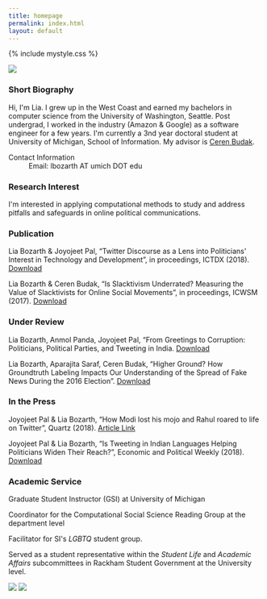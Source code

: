 ```yaml
---
title: homepage
permalink: index.html
layout: default
---
```

{% include mystyle.css %}

<div id="intro" class="sec_div">
	<div class="profile_div">
		<img id="profile_image" src="{{ relative }}assets/pics/profile2.jpg"/>
	</div>
	<div class="profile_div">
	<h3>Short Biography</h3>
	<p>Hi, I'm Lia. I grew up in the West Coast and earned my bachelors in computer science from the University of Washington, Seattle. Post undergrad, I worked in the industry (Amazon & Google) as a software engineer for a few years. I'm currently a 3nd year doctoral student at University of Michigan, School of Information. My advisor is <a href="http://cbudak.com/index.html">Ceren Budak</a>.</p>
		<div id="contact_info">
			<dl>
			<dt>Contact Information</dt>
			<dd>Email: lbozarth AT umich DOT edu</dd>
			</dl>
		</div>
	</div>
<div>

<div id="interests" class="sec_div">
<h3>Research Interest</h3>
<p>I'm interested in applying computational methods to study and address pitfalls and safeguards in online political communications.</p>
</div>

<div id="publication" class="sec_div">
<h3>Publication</h3>
<p>Lia Bozarth & Joyojeet Pal, “Twitter Discourse as a Lens into Politicians' Interest in Technology and Development”, in proceedings, ICTDX (2018). <a href="{{site.url}}/assets/static/ICTDX_poster.pdf">Download</a></p>
<p>Lia Bozarth & Ceren Budak, “Is Slacktivism Underrated? Measuring the Value of Slacktivists for Online Social Movements”, in proceedings, ICWSM (2017). <a href="{{site.url}}/assets/static/slack.pdf">Download</a></p>
</div>

<div id="underreview" class="sec_div">
<h3>Under Review</h3>
<p>Lia Bozarth, Anmol Panda, Joyojeet Pal, “From Greetings to Corruption: Politicians, Political Parties, and Tweeting in India. <a href="{{site.url}}/assets/static/ECSCW_journal_paper.pdf">Download</a></p>
<p>Lia Bozarth, Aparajita Saraf, Ceren Budak, “Higher Ground? How Groundtruth Labeling Impacts Our Understanding of the Spread of Fake News During the 2016 Election”. <a href="{{site.url}}/assets/static/Fakenews_v3.pdf">Download</a></p>
</div>


<div id="thepress" class="sec_div">
<h3>In the Press</h3>
<p>Joyojeet Pal & Lia Bozarth, “How Modi lost his mojo and Rahul roared to life on Twitter”, Quartz (2018). <a href="https://qz.com/india/1441312/how-narendra-modi-rahul-gandhi-have-performed-on-indian-twitter/">Article Link</a></p>
<p>Joyojeet Pal & Lia Bozarth, “Is Tweeting in Indian Languages Helping Politicians Widen Their Reach?”, Economic and Political Weekly (2018). <a href="{{site.url}}/assets/static/epw_01.pdf">Download</a></p>
</div>

<div id="service" class="sec_div">
<h3>Academic Service</h3>
<p>Graduate Student Instructor (GSI) at University of Michigan</p>
<p>Coordinator for the Computational Social Science Reading Group at the department level</p>
<p>Facilitator for SI's <i>LGBTQ</i> student group.</p>
<p>Served as a student representative within the <i>Student Life</i> and <i>Academic Affairs</i> subcommittees in Rackham Student Government at the University level. </p>
</div>

<div id="social" class="sec_div">
			<a href="https://www.linkedin.com/in/lia-bozarth-697266140"><img id="linkedin" class="logo_img" src="{{relative}}assets/pics/linkedin.png"  /></a>
			<a href="https://twitter.com/lia_bozarth"><img id="twitter" class="logo_img" src="{{relative}}assets/pics/twitter.png"/></a>
</div>


